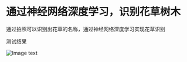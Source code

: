 # 通过神经网络深度学习，识别花草树木
通过拍照可以识别出花草的名称，通过神经网络深度学习实现花草识别

测试结果

![Image text](https://github.com/blueapplehe/shihua/blob/master/测试结果.png)
